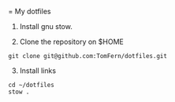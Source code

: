 =  My dotfiles

1. Install gnu stow.

2. Clone the repository on $HOME

```
git clone git@github.com:TomFern/dotfiles.git
```

3. Install links

```
cd ~/dotfiles
stow .
```
